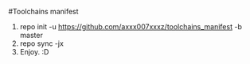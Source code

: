 #Toolchains manifest

1. repo init -u https://github.com/axxx007xxxz/toolchains_manifest -b master
2. repo sync -jx
3. Enjoy. :D
